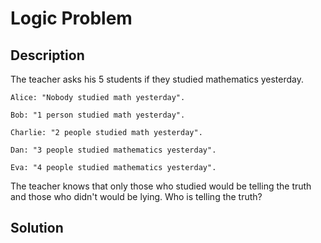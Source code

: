 # Logic Problem
## Description

The teacher asks his 5 students if they studied mathematics yesterday.

    Alice: "Nobody studied math yesterday".

    Bob: "1 person studied math yesterday".

    Charlie: "2 people studied math yesterday".

    Dan: "3 people studied mathematics yesterday".

    Eva: "4 people studied mathematics yesterday".

The teacher knows that only those who studied would be telling the truth and those who didn't would be lying. Who is telling the truth?

## Solution

